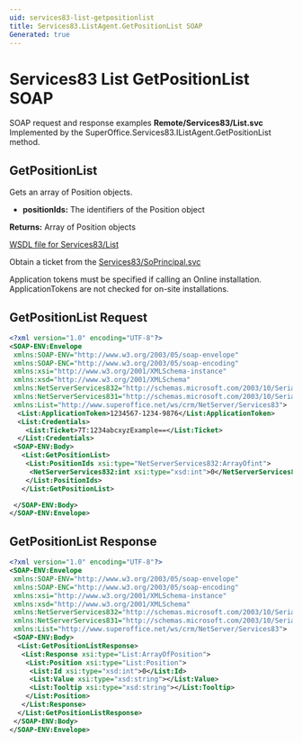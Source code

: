 ```yaml
---
uid: services83-list-getpositionlist
title: Services83.ListAgent.GetPositionList SOAP
Generated: true
---
```


# Services83 List GetPositionList SOAP

SOAP request and response examples **Remote/Services83/List.svc**
Implemented by the <see cref="M:SuperOffice.Services83.IListAgent.GetPositionList">SuperOffice.Services83.IListAgent.GetPositionList</see> method.

## GetPositionList

Gets an array of Position objects.

* **positionIds:** The identifiers of the Position object

**Returns:** Array of Position objects


[WSDL file for Services83/List](../Services83-List.md)

Obtain a ticket from the [Services83/SoPrincipal.svc](../SoPrincipal/index.md)

Application tokens must be specified if calling an Online installation. ApplicationTokens are not checked for on-site installations.

## GetPositionList Request

```xml
<?xml version="1.0" encoding="UTF-8"?>
<SOAP-ENV:Envelope
 xmlns:SOAP-ENV="http://www.w3.org/2003/05/soap-envelope"
 xmlns:SOAP-ENC="http://www.w3.org/2003/05/soap-encoding"
 xmlns:xsi="http://www.w3.org/2001/XMLSchema-instance"
 xmlns:xsd="http://www.w3.org/2001/XMLSchema"
 xmlns:NetServerServices832="http://schemas.microsoft.com/2003/10/Serialization/Arrays"
 xmlns:NetServerServices831="http://schemas.microsoft.com/2003/10/Serialization/"
 xmlns:List="http://www.superoffice.net/ws/crm/NetServer/Services83">
  <List:ApplicationToken>1234567-1234-9876</List:ApplicationToken>
  <List:Credentials>
    <List:Ticket>7T:1234abcxyzExample==</List:Ticket>
  </List:Credentials>
 <SOAP-ENV:Body>
   <List:GetPositionList>
    <List:PositionIds xsi:type="NetServerServices832:ArrayOfint">
     <NetServerServices832:int xsi:type="xsd:int">0</NetServerServices832:int>
    </List:PositionIds>
   </List:GetPositionList>

 </SOAP-ENV:Body>
</SOAP-ENV:Envelope>

```


## GetPositionList Response

```xml
<?xml version="1.0" encoding="UTF-8"?>
<SOAP-ENV:Envelope
 xmlns:SOAP-ENV="http://www.w3.org/2003/05/soap-envelope"
 xmlns:SOAP-ENC="http://www.w3.org/2003/05/soap-encoding"
 xmlns:xsi="http://www.w3.org/2001/XMLSchema-instance"
 xmlns:xsd="http://www.w3.org/2001/XMLSchema"
 xmlns:NetServerServices832="http://schemas.microsoft.com/2003/10/Serialization/Arrays"
 xmlns:NetServerServices831="http://schemas.microsoft.com/2003/10/Serialization/"
 xmlns:List="http://www.superoffice.net/ws/crm/NetServer/Services83">
 <SOAP-ENV:Body>
  <List:GetPositionListResponse>
   <List:Response xsi:type="List:ArrayOfPosition">
    <List:Position xsi:type="List:Position">
     <List:Id xsi:type="xsd:int">0</List:Id>
     <List:Value xsi:type="xsd:string"></List:Value>
     <List:Tooltip xsi:type="xsd:string"></List:Tooltip>
    </List:Position>
   </List:Response>
  </List:GetPositionListResponse>
 </SOAP-ENV:Body>
</SOAP-ENV:Envelope>

```

